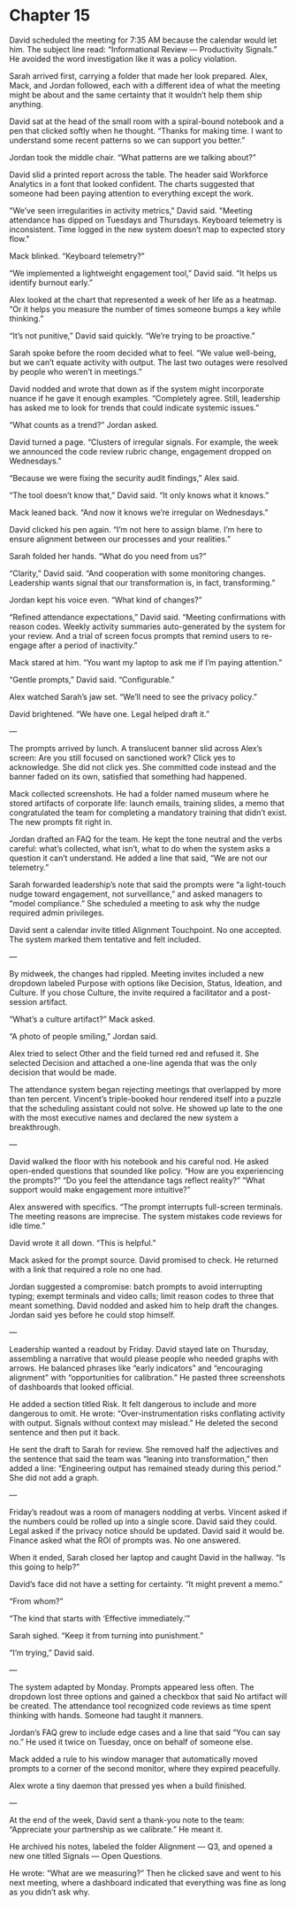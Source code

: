 # Chapter 15

David scheduled the meeting for 7:35 AM because the calendar would let him. The subject line read: “Informational Review — Productivity Signals.” He avoided the word investigation like it was a policy violation.

Sarah arrived first, carrying a folder that made her look prepared. Alex, Mack, and Jordan followed, each with a different idea of what the meeting might be about and the same certainty that it wouldn’t help them ship anything.

David sat at the head of the small room with a spiral-bound notebook and a pen that clicked softly when he thought. “Thanks for making time. I want to understand some recent patterns so we can support you better.”

Jordan took the middle chair. “What patterns are we talking about?”

David slid a printed report across the table. The header said Workforce Analytics in a font that looked confident. The charts suggested that someone had been paying attention to everything except the work.

"We’ve seen irregularities in activity metrics," David said. "Meeting attendance has dipped on Tuesdays and Thursdays. Keyboard telemetry is inconsistent. Time logged in the new system doesn’t map to expected story flow."

Mack blinked. “Keyboard telemetry?”

“We implemented a lightweight engagement tool,” David said. “It helps us identify burnout early.”

Alex looked at the chart that represented a week of her life as a heatmap. “Or it helps you measure the number of times someone bumps a key while thinking.”

“It’s not punitive,” David said quickly. “We’re trying to be proactive.”

Sarah spoke before the room decided what to feel. “We value well-being, but we can’t equate activity with output. The last two outages were resolved by people who weren’t in meetings.”

David nodded and wrote that down as if the system might incorporate nuance if he gave it enough examples. “Completely agree. Still, leadership has asked me to look for trends that could indicate systemic issues.”

“What counts as a trend?” Jordan asked.

David turned a page. “Clusters of irregular signals. For example, the week we announced the code review rubric change, engagement dropped on Wednesdays.”

“Because we were fixing the security audit findings,” Alex said.

“The tool doesn’t know that,” David said. “It only knows what it knows.”

Mack leaned back. “And now it knows we’re irregular on Wednesdays.”

David clicked his pen again. “I’m not here to assign blame. I’m here to ensure alignment between our processes and your realities.”

Sarah folded her hands. “What do you need from us?”

“Clarity,” David said. “And cooperation with some monitoring changes. Leadership wants signal that our transformation is, in fact, transforming.”

Jordan kept his voice even. “What kind of changes?”

“Refined attendance expectations,” David said. “Meeting confirmations with reason codes. Weekly activity summaries auto-generated by the system for your review. And a trial of screen focus prompts that remind users to re-engage after a period of inactivity.”

Mack stared at him. “You want my laptop to ask me if I’m paying attention.”

“Gentle prompts,” David said. “Configurable.”

Alex watched Sarah’s jaw set. “We’ll need to see the privacy policy.”

David brightened. “We have one. Legal helped draft it.”

—

The prompts arrived by lunch. A translucent banner slid across Alex’s screen: Are you still focused on sanctioned work? Click yes to acknowledge. She did not click yes. She committed code instead and the banner faded on its own, satisfied that something had happened.

Mack collected screenshots. He had a folder named museum where he stored artifacts of corporate life: launch emails, training slides, a memo that congratulated the team for completing a mandatory training that didn’t exist. The new prompts fit right in.

Jordan drafted an FAQ for the team. He kept the tone neutral and the verbs careful: what’s collected, what isn’t, what to do when the system asks a question it can’t understand. He added a line that said, “We are not our telemetry.”

Sarah forwarded leadership’s note that said the prompts were “a light-touch nudge toward engagement, not surveillance,” and asked managers to “model compliance.” She scheduled a meeting to ask why the nudge required admin privileges.

David sent a calendar invite titled Alignment Touchpoint. No one accepted. The system marked them tentative and felt included.

—

By midweek, the changes had rippled. Meeting invites included a new dropdown labeled Purpose with options like Decision, Status, Ideation, and Culture. If you chose Culture, the invite required a facilitator and a post-session artifact.

“What’s a culture artifact?” Mack asked.

“A photo of people smiling,” Jordan said.

Alex tried to select Other and the field turned red and refused it. She selected Decision and attached a one-line agenda that was the only decision that would be made.

The attendance system began rejecting meetings that overlapped by more than ten percent. Vincent’s triple-booked hour rendered itself into a puzzle that the scheduling assistant could not solve. He showed up late to the one with the most executive names and declared the new system a breakthrough.

—

David walked the floor with his notebook and his careful nod. He asked open-ended questions that sounded like policy. “How are you experiencing the prompts?” “Do you feel the attendance tags reflect reality?” “What support would make engagement more intuitive?”

Alex answered with specifics. “The prompt interrupts full-screen terminals. The meeting reasons are imprecise. The system mistakes code reviews for idle time.”

David wrote it all down. “This is helpful.”

Mack asked for the prompt source. David promised to check. He returned with a link that required a role no one had.

Jordan suggested a compromise: batch prompts to avoid interrupting typing; exempt terminals and video calls; limit reason codes to three that meant something. David nodded and asked him to help draft the changes. Jordan said yes before he could stop himself.

—

Leadership wanted a readout by Friday. David stayed late on Thursday, assembling a narrative that would please people who needed graphs with arrows. He balanced phrases like “early indicators” and “encouraging alignment” with “opportunities for calibration.” He pasted three screenshots of dashboards that looked official.

He added a section titled Risk. It felt dangerous to include and more dangerous to omit. He wrote: “Over-instrumentation risks conflating activity with output. Signals without context may mislead.” He deleted the second sentence and then put it back.

He sent the draft to Sarah for review. She removed half the adjectives and the sentence that said the team was “leaning into transformation,” then added a line: “Engineering output has remained steady during this period.” She did not add a graph.

—

Friday’s readout was a room of managers nodding at verbs. Vincent asked if the numbers could be rolled up into a single score. David said they could. Legal asked if the privacy notice should be updated. David said it would be. Finance asked what the ROI of prompts was. No one answered.

When it ended, Sarah closed her laptop and caught David in the hallway. “Is this going to help?”

David’s face did not have a setting for certainty. “It might prevent a memo.”

“From whom?”

“The kind that starts with ‘Effective immediately.’”

Sarah sighed. “Keep it from turning into punishment.”

“I’m trying,” David said.

—

The system adapted by Monday. Prompts appeared less often. The dropdown lost three options and gained a checkbox that said No artifact will be created. The attendance tool recognized code reviews as time spent thinking with hands. Someone had taught it manners.

Jordan’s FAQ grew to include edge cases and a line that said “You can say no.” He used it twice on Tuesday, once on behalf of someone else.

Mack added a rule to his window manager that automatically moved prompts to a corner of the second monitor, where they expired peacefully.

Alex wrote a tiny daemon that pressed yes when a build finished.

—

At the end of the week, David sent a thank-you note to the team: “Appreciate your partnership as we calibrate.” He meant it.

He archived his notes, labeled the folder Alignment — Q3, and opened a new one titled Signals — Open Questions.

He wrote: “What are we measuring?” Then he clicked save and went to his next meeting, where a dashboard indicated that everything was fine as long as you didn’t ask why.

